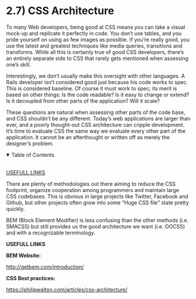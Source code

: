 # 2.7) CSS Architecture

To many Web developers, being good at CSS means you can take a visual mock-up and replicate it perfectly in code. You don’t use tables, and you pride yourself on using as few images as possible. If you’re really good, you use the latest and greatest techniques like media queries, transitions and transforms. While all this is certainly true of good CSS developers, there’s an entirely separate side to CSS that rarely gets mentioned when assessing one’s skill.

Interestingly, we don’t usually make this oversight with other languages. A Rails developer isn’t considered good just because his code works to spec. This is considered baseline. Of course it must work to spec; its merit is based on other things: Is the code readable? Is it easy to change or extend? Is it decoupled from other parts of the application? Will it scale?

These questions are natural when assessing other parts of the code base, and CSS shouldn’t be any different. Today’s web applications are larger than ever, and a poorly thought-out CSS architecture can cripple development. It’s time to evaluate CSS the same way we evaluate every other part of the application. It cannot be an afterthought or written off as merely the designer’s problem.

<details open>
<summary>Table of Contents</summary>
<br>

[USEFULL LINKS](#h1)

</details>

There are plenty of methodologies out there aiming to reduce the CSS footprint, organize cooperation among programmers and maintain large CSS codebases. This is obvious in large projects like Twitter, Facebook and Github, but other projects often grow into some “Huge CSS file” state pretty quickly.

BEM (Block Element Modifier) is less confusing than the other methods (i.e. SMACSS) but still provides us the good architecture we want (i.e. OOCSS) and with a recognizable terminology.

<a name="h1"/>

**USEFULL LINKS**

**BEM Website:**

http://getbem.com/introduction/

**CSS Best practices:**

https://philipwalton.com/articles/css-architecture/